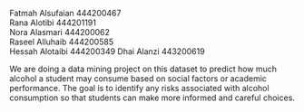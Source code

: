 Fatmah Alsufaian 444200467  
Rana Alotibi 444201191  
Nora Alasmari 444200062  
Raseel Alluhaib 444200585  
Hessah Alotaibi 444200349 
Dhai Alanzi 443200619

We are doing a data mining project on this dataset to predict how much alcohol a student may consume
based on social factors or academic performance.
The goal is to identify any risks associated with alcohol consumption
so that students can make more informed and careful choices.
